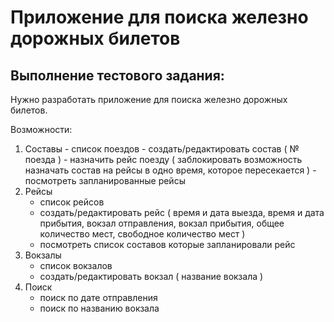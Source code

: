 # Приложение для поиска железно дорожных билетов

 Выполнение тестового задания:
---
 Нужно разработать приложение для поиска железно дорожных билетов.

 Возможности: 

  1. Составы
    - список поездов
    - создать/редактировать состав ( № поезда )
    - назначить рейс поезду ( заблокировать возможность назначать состав на рейсы в одно время, которое пересекается )
    - посмотреть запланированные рейсы
 2. Рейсы
    - список рейсов
    - создать/редактировать рейс ( время и дата выезда, время и дата прибытия, вокзал отправления, вокзал прибытия, общее количество мест, свободное количество мест )
    - посмотреть список составов которые запланировали рейс
 3. Вокзалы
    - список вокзалов
    - создать/редактировать вокзал ( название вокзала )
 4. Поиск
    - поиск по дате отправления
    - поиск по названию вокзала